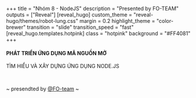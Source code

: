 +++
title = "Nhóm 8 - NodeJS"
description = "Presented by FO-TEAM"
outputs = ["Reveal"]
[reveal_hugo]
custom_theme = "reveal-hugo/themes/robot-lung.css"
margin = 0.2
highlight_theme = "color-brewer"
transition = "slide"
transition_speed = "fast"
[reveal_hugo.templates.hotpink]
class = "hotpink"
background = "#FF4081"
+++

#### PHÁT TRIỂN ỨNG DỤNG MÃ NGUỒN MỞ

TÌM HIỂU VÀ XÂY DỰNG ỨNG DỤNG NODE.JS

<br>

~ presendted by [@FO-team](https://dzello.com/) ~